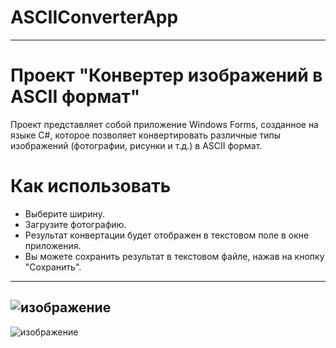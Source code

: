 # ASCIIConverterApp
---
# Проект "Конвертер изображений в ASCII формат"

Проект представляет собой приложение Windows Forms, созданное на языке C#, которое позволяет конвертировать различные типы изображений (фотографии, рисунки и т.д.) в ASCII формат.

# Как использовать
- Выберите ширину.
- Загрузите фотографию.
- Результат конвертации будет отображен в текстовом поле в окне приложения.
- Вы можете сохранить результат в текстовом файле, нажав на кнопку "Сохранить".
---
![изображение](https://github.com/RudovEgor/ASCIIConverterApp/assets/91718087/dc178536-1856-4b6d-a8ff-1cef057a7791)
---
![изображение](https://github.com/RudovEgor/ASCIIConverterApp/assets/91718087/6107a5da-4dd1-47d2-a806-b71c2be8a208)

